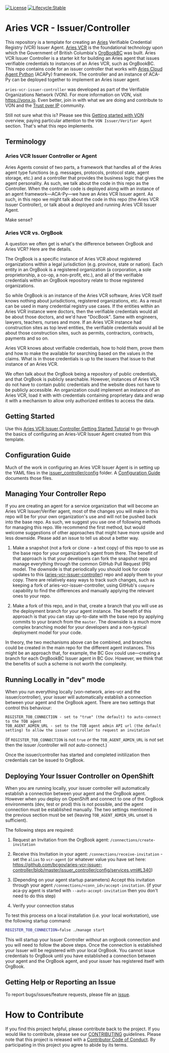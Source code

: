 [![License](https://img.shields.io/badge/License-Apache%202.0-blue.svg)](LICENSE)
[![Lifecycle:Stable](https://img.shields.io/badge/Lifecycle-Stable-97ca00)](https://github.com/bcgov/repomountie/blob/master/doc/lifecycle-badges.md)

# Aries VCR - Issuer/Controller

This repository is a template for creating an [Aries](https://www.hyperledger.org/use/ARIES) Verifiable Credential Registry (VCR) Issuer Agent. [Aries VCR](https://github.com/bcgov/aries-vcr) is the foundational technology upon which the Government of British Columbia's [OrgBookBC](https://orgabook.gov.bc.ca) was built. Aries VCR Issuer Controller is a starter kit for building an Aries agent that issues verifiable credentials to instances of an Aries VCR, such as OrgBookBC. This repo contains code for an issuer controller that works with [Aries Cloud Agent Python](https://github.com/hyperledger/aries-cloudagent-python) (ACAPy) framework. The controller and an instance of ACA-Py can be deployed together to implement an Aries issuer agent.

`aries-vcr-issuer-controller` was developed as part of the Verifiable Organizations Network (VON). For more information on VON, visit https://vonx.io.  Even better, join in with what we are doing and contribute to VON and the [Trust over IP](trustoverip.org) community.

Still not sure what this is? Please see this [Getting started with VON](https://vonx.io/getting_started/get-started/) overview, paying particular attention to the `VON Issuer/Verifier Agent` section. That's what this repo implements.

## Terminology

### Aries VCR Issuer Controller or Agent

Aries Agents consist of two parts, a framework that handles all of the Aries agent type functions (e.g. messages, protocols, protocol state, agent storage, etc.) and a controller that provides the business logic that gives the agent personality. As such, we talk about the code in this repo as the Controller. When the controller code is deployed along with an instance of an agent framework&mdash;ACA-Py&mdash;we have an Aries VCR Issuer agent.  As such, in this repo we might talk about the code in this repo (the Aries VCR Issuer Controller), or talk about a deployed and running Aries VCR Issuer Agent.

Make sense?

### Aries VCR vs. OrgBook

A question we often get is what's the difference between OrgBook and Aries VCR? Here are the details.

The OrgBook is a specific instance of Aries VCR about registered organizations within a legal jurisdiction (e.g. province, state or nation). Each entity in an OrgBook is a registered organization (a corporation, a sole proprietorship, a co-op, a non-profit, etc.), and all of the verifiable credentials within an OrgBook repository relate to those registered organizations. 

So while OrgBook is an instance of the Aries VCR software, Aries VCR itself knows nothing about jurisdictions, registered organizations, etc. As a result can be used in many credential registry use cases. If the entities within an Aries VCR instance were doctors, then the verifiable credentials would all be about those doctors, and we'd have "DocBook". Same with engineers, lawyers, teachers, nurses and more. If an Aries VCR instance had construction sites as top level entities, the verifiable credentials would all be about those construction sites, such as permits, contractors, contracts, payments and so on.

Aries VCR knows about verifiable credentials, how to hold them, prove them and how to make the available for searching based on the values in the claims. What is in those credentials is up to the issuers that issue to that instance of an Aries VCR.

We often talk about the OrgBook being a repository of public credentials, and that OrgBook is publicly searchable. However, instances of Aries VCR do not have to contain public credentials and the website does not have to be publicly accessible. An organization could implement an instance of an Aries VCR, load it with with credentials containing proprietary data and wrap it with a mechanism to allow only authorized entities to access the data.

## Getting Started

Use this [Aries VCR Issuer Controller Getting Started Tutorial](GettingStartedTutorial.md) to go through the basics of configuring an Aries-VCR Issuer Agent created from this template.

## Configuration Guide

Much of the work in configuring an Aries VCR Issuer Agent is in setting up the YAML files in the [issuer_controller/config](issuer_controller/config) folder. A [Configuration Guide](issuer_controller/config/README.md) documents those files.

## Managing Your Controller Repo

If you are creating an agent for a service organization that will become an Aries VCR Issuer/Verifier agent, most of the changes you will make in this repo will be for your own organization's use and will not be pushed back into the base repo. As such, we suggest you use one of following methods for managing this repo. We recommend the first method, but would welcome suggestions of other approaches that might have more upside and less downside. Please add an issue to tell us about a better way.

1. Make a snapshot (not a fork or clone - a text copy) of this repo to use as the base repo for your organization's agent from there. The benefit of that approach is that your developers can fork the snapshot repo and manage everything through the common GitHub Pull Request (PR) model.  The downside is that periodically you should look for code updates to this ([aries-vcr-issuer-controller](https://github.com/bcgov/aries-vcr-issuer-controller)) repo and apply them to your copy. There are relatively easy ways to track such changes, such as keeping a fork of aries-vcr-issuer-controller, using GitHub's `compare` capability to find the differences and manually applying the relevant ones to your repo.

2. Make a fork of this repo, and in that, create a branch that you will use as the deployment branch for your agent instance. The benefit of this approach is that you can stay up-to-date with the base repo by applying commits to your branch from the `master`. The downside is a much more complex branching model for your developers and a non-typical deployment model for your code.

In theory, the two mechanisms above can be combined, and branches could be created in the main repo for the different agent instances. This might be an approach that, for example, the BC Gov could use&mdash;creating a branch for each OrgBookBC Issuer agent in BC Gov. However, we think that the benefits of such a scheme is not worth the complexity.

## Running Locally in "dev" mode

When you run everything locally (von-network, aries-vcr and the issuer/controller), your issuer will automatically establish a connection between your agent and the OrgBook agent.  There are two settings that control this behaviour:

```
REGISTER_TOB_CONNECTION - set to "true" (the default) to auto-connect to the TOB agent
TOB_AGENT_ADMIN_URL - set to the TOB agent admin API url (the default setting) to allow the issuer controller to request an invitation
```

(If `REGISTER_TOB_CONNECTION` is not `true` *or* the `TOB_AGENT_ADMIN_URL` is *not* set then the issuer /controller will *not* auto-connect.)

Once the issuer/controller has started and completed initilization then credentials can be issued to OrgBook.

## Deploying Your Issuer Controller on OpenShift

When you are running locally, your issuer controller will automatically establish a connection between your agent and the OrgBook agent.  However when you deploy on OpenShift and connect to one of the OrgBook environments (dev, test or prod) this is not possible, and the agent connection must be established manually.  The two settings mentioned in the previous section must be set (leaving `TOB_AGENT_ADMIN_URL` unset is sufficient).

The following steps are required:

1. Request an Invitation from the OrgBook agent: `/connections/create-invitation`

2. Receive this Invitation in your agent: `/connections/receive-invitation` - set the `alias` to `vcr-agent` (or whatever value you have set here: https://github.com/bcgov/aries-vcr-issuer-controller/blob/master/issuer_controller/config/services.yml#L340)

3. (Depending on your agent startup parameters) Accept this invitation through your agent `/connections/<conn_id>/accept-invitation`.  (if your aca-py agent is started with `--auto-accept-invitation` then you don't need to do this step)

4. Verify your connection status

To test this process on a local installation (i.e. your local workstation), use the following startup command:

```bash
REGISTER_TOB_CONNECTION=false ./manage start
```

This will startup your Issuer Controller *without* an orgbook connection and you will need to follow the above steps.  Once the connection is established your Issuer will be registered with your local OrgBook.  You cannot issue credentials to OrgBook until you have established a connection between your agent and the OrgBook agent, and your issuer has registered itself with OrgBook.

## Getting Help or Reporting an Issue

To report bugs/issues/feature requests, please file an [issue](../../issues).

# How to Contribute

If you find this project helpful, please contribute back to the project. If you would like to contribute, please see our [CONTRIBUTING](./CONTRIBUTING.md) guidelines. Please note that this project is released with a [Contributor Code of Conduct](./CODE_OF_CONDUCT.md). By participating in this project you agree to abide by its terms.

